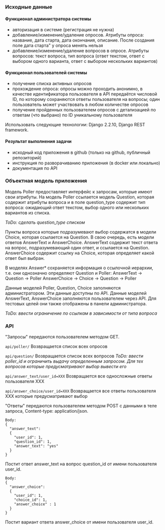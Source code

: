 ### Исходные данные

#### Функционал администратора системы

* авторизация в системе (регистрация не нужна)
* добавление/изменение/удаление опросов. Атрибуты опроса: название, дата старта, дата окончания, описание. После создания поле дата старта" у опроса менять нельзя
* добавление/изменение/удаление вопросов в опросе. Атрибуты вопросов: текст вопроса, тип вопроса (ответ текстом, ответ с выбором одного варианта, ответ с выбором нескольких вариантов)

#### Функционал пользователей системы

* получение списка активных опросов
* прохождение опроса: опросы можно проходить анонимно, в качестве идентификатора пользователя в API передаётся числовой ID, по которому сохраняются ответы пользователя на вопросы; один пользователь может участвовать в любом количестве опросов
* получение пройденных пользователем опросов с детализацией по ответам (что выбрано) по ID уникальному пользователя

Использовать следующие технологии: Django 2.2.10, Django REST framework.

#### Результат выполнения задачи

* исходный код приложения в github (только на github, публичный репозиторий)
* инструкция по разворачиванию приложения (в docker или локально)
* документация по API

### Объектная модель приложения

Модель Poller предоставляет интерфейс к запросам, которые имеют свои атрибуты. На модель Poller ссылается модель Question, которая содержит атрибуты вопроса и в поле question_type содержит тип вопроса: ожидающий ответ текстом, выбор одного или нескольких вариантов из списка.

*ToDo: сделать question_type списком*

Пункты вопроса которые подразумевают выбор содержатся в модели Choice, которая ссылается на Question. В свою очередь, есть модели ответов AnswerText и AnswerChoice.
AnswerText содержит текст ответа на вопрос, подразумевающий один ответ, и ссылается на Question.
AnswerChoice содержит ссылку на Choice, которая определяет какой ответ был выбран.

В моделях Answer* сохраняется информация о ссылочной иерархии, т.е. они однозначно определяют Question и Poller:
AnswerText -> Question -> Poller
AnswerChoice -> Choice -> Question -> Poller

Данные моделей Poller, Question, Choice заполняются администратором. Эти данные доступны по API.
Данные моделей AnswerText, AnswerChoice заполняются пользователем через API. Для тестовых целей они также отображены в панели администратора.

*ToDo: ввести ограничение по ссылкам в зависимости от типа вопроса*

### API

"Запросы" передаются пользователем методом GET.

```api/poller/```
Возвращается список всех опросов

```api/question/```
Возвращается список всех вопросов
*ToDo: ввести poller_id и ограничить выдачу определенным запросом. Для тех вопросов которые предусматривают выбор вывести его*

```api/answer_text/user_id=XXX```
Возвращается все односложные ответы пользователя XXX

```api/answer_choice/user_id=XXX```
Возвращается все ответы пользователя XXX которые предусматривают выбор

"Ответы" передаются пользователем методом POST с данными в теле запроса, Content-type: application/json.

```api/answer_text/
Body:
{
  "answer_text":
  {
    "user_id": 1,
    "question_id": 1,
    "answer_text": "yes"
  }
}
```
Постит ответ answer_text на вопрос question_id от имени пользователя user_id.

```api/answer_choice/
Body:
{
  "answer_choice":
  {
    "user_id": 1,
    "choice_id": 1,
    "answer_choice" : 1
  }
}
```
Постит вариант ответа answer_choice от имени пользователя user_id.

